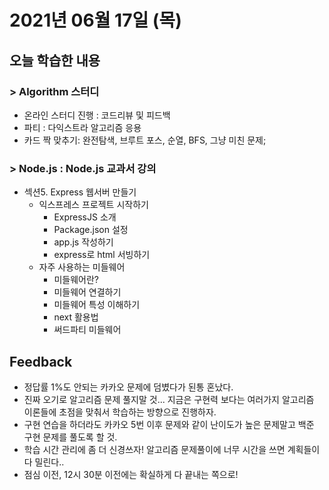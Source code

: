 # 2021년 06월 17일 (목) 

## 오늘 학습한 내용

### > Algorithm 스터디

- 온라인 스터디 진행 : 코드리뷰 및 피드백
- 파티 : 다익스트라 알고리즘 응용
- 카드 짝 맞추기: 완전탐색, 브루트 포스, 순열, BFS, 그냥 미친 문제;

### > Node.js : Node.js 교과서 강의

- 섹션5. Express 웹서버 만들기
  - 익스프레스 프로젝트 시작하기
    - ExpressJS 소개
    - Package.json 설정
    - app.js 작성하기
    - express로 html 서빙하기
  - 자주 사용하는 미들웨어
    - 미들웨어란?
    - 미들웨어 연결하기
    - 미들웨어 특성 이해하기
    - next 활용법
    - 써드파티 미들웨어

## Feedback

- 정답률 1%도 안되는 카카오 문제에 덤볐다가 된통 혼났다.
- 진짜 오기로 알고리즘 문제 풀지말 것... 지금은 구현력 보다는 여러가지 알고리즘 이론들에 초점을 맞춰서 학습하는 방향으로 진행하자.
- 구현 연습을 하더라도 카카오 5번 이후 문제와 같이 난이도가 높은 문제말고 백준 구현 문제를 풀도록 할 것.
- 학습 시간 관리에 좀 더 신경쓰자! 알고리즘 문제풀이에 너무 시간을 쓰면 계획들이 다 밀린다..
- 점심 이전, 12시 30분 이전에는 확실하게 다 끝내는 쪽으로!

